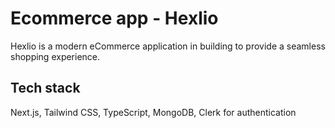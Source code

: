 # Ecommerce app - Hexlio
Hexlio is a modern eCommerce application in building to provide a seamless shopping experience.

## Tech stack
Next.js, Tailwind CSS, TypeScript, MongoDB, Clerk for authentication
